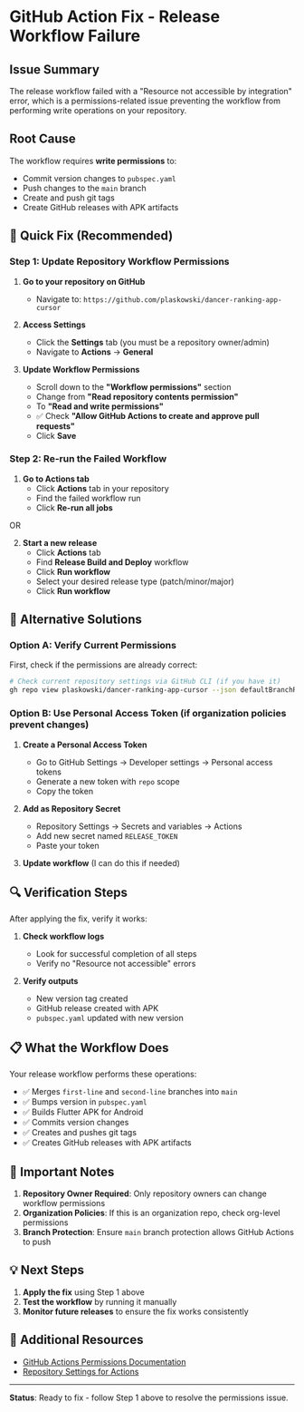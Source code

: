 # GitHub Action Fix - Release Workflow Failure

## Issue Summary
The release workflow failed with a "Resource not accessible by integration" error, which is a permissions-related issue preventing the workflow from performing write operations on your repository.

## Root Cause
The workflow requires **write permissions** to:
- Commit version changes to `pubspec.yaml`
- Push changes to the `main` branch
- Create and push git tags
- Create GitHub releases with APK artifacts

## 🚀 Quick Fix (Recommended)

### Step 1: Update Repository Workflow Permissions

1. **Go to your repository on GitHub**
   - Navigate to: `https://github.com/plaskowski/dancer-ranking-app-cursor`

2. **Access Settings**
   - Click the **Settings** tab (you must be a repository owner/admin)
   - Navigate to **Actions** → **General**

3. **Update Workflow Permissions**
   - Scroll down to the **"Workflow permissions"** section
   - Change from **"Read repository contents permission"** 
   - To **"Read and write permissions"**
   - ✅ Check **"Allow GitHub Actions to create and approve pull requests"**
   - Click **Save**

### Step 2: Re-run the Failed Workflow

1. **Go to Actions tab**
   - Click **Actions** tab in your repository
   - Find the failed workflow run
   - Click **Re-run all jobs**

OR

2. **Start a new release**
   - Click **Actions** tab
   - Find **Release Build and Deploy** workflow
   - Click **Run workflow**
   - Select your desired release type (patch/minor/major)
   - Click **Run workflow**

## 🔧 Alternative Solutions

### Option A: Verify Current Permissions
First, check if the permissions are already correct:

```bash
# Check current repository settings via GitHub CLI (if you have it)
gh repo view plaskowski/dancer-ranking-app-cursor --json defaultBranchRef,pushedAt
```

### Option B: Use Personal Access Token (if organization policies prevent changes)

1. **Create a Personal Access Token**
   - Go to GitHub Settings → Developer settings → Personal access tokens
   - Generate a new token with `repo` scope
   - Copy the token

2. **Add as Repository Secret**
   - Repository Settings → Secrets and variables → Actions
   - Add new secret named `RELEASE_TOKEN`
   - Paste your token

3. **Update workflow** (I can do this if needed)

## 🔍 Verification Steps

After applying the fix, verify it works:

1. **Check workflow logs**
   - Look for successful completion of all steps
   - Verify no "Resource not accessible" errors

2. **Verify outputs**
   - New version tag created
   - GitHub release created with APK
   - `pubspec.yaml` updated with new version

## 📋 What the Workflow Does

Your release workflow performs these operations:
- ✅ Merges `first-line` and `second-line` branches into `main`
- ✅ Bumps version in `pubspec.yaml`
- ✅ Builds Flutter APK for Android
- ✅ Commits version changes
- ✅ Creates and pushes git tags
- ✅ Creates GitHub releases with APK artifacts

## 🚨 Important Notes

1. **Repository Owner Required**: Only repository owners can change workflow permissions
2. **Organization Policies**: If this is an organization repo, check org-level permissions
3. **Branch Protection**: Ensure `main` branch protection allows GitHub Actions to push

## 💡 Next Steps

1. **Apply the fix** using Step 1 above
2. **Test the workflow** by running it manually
3. **Monitor future releases** to ensure the fix works consistently

## 🔗 Additional Resources

- [GitHub Actions Permissions Documentation](https://docs.github.com/en/actions/using-workflows/workflow-syntax-for-github-actions#permissions)
- [Repository Settings for Actions](https://docs.github.com/en/repositories/managing-your-repositorys-settings-and-features/enabling-features-for-your-repository/managing-github-actions-settings-for-a-repository)

---

**Status**: Ready to fix - follow Step 1 above to resolve the permissions issue.